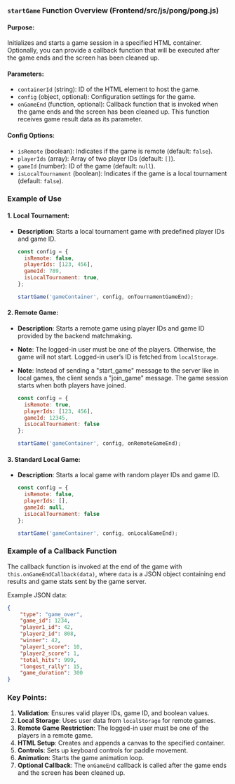 ### `startGame` Function Overview (Frontend/src/js/pong/pong.js)

#### Purpose:
Initializes and starts a game session in a specified HTML container. Optionally, you can provide a callback function that will be executed after the game ends and the screen has been cleaned up.

#### Parameters:
- `containerId` (string): ID of the HTML element to host the game.
- `config` (object, optional): Configuration settings for the game.
- `onGameEnd` (function, optional): Callback function that is invoked when the game ends and the screen has been cleaned up. This function receives game result data as its parameter.

#### Config Options:
- `isRemote` (boolean): Indicates if the game is remote (default: `false`).
- `playerIds` (array): Array of two player IDs (default: `[]`).
- `gameId` (number): ID of the game (default: `null`).
- `isLocalTournament` (boolean): Indicates if the game is a local tournament (default: `false`).

### Example of Use

#### 1. Local Tournament:
- **Description**: Starts a local tournament game with predefined player IDs and game ID.
  
  ```javascript
  const config = {
    isRemote: false,
    playerIds: [123, 456],
    gameId: 789,
    isLocalTournament: true,
  };
  
  startGame('gameContainer', config, onTournamentGameEnd);
  ```

#### 2. Remote Game:
- **Description**: Starts a remote game using player IDs and game ID provided by the backend matchmaking.
- **Note**: The logged-in user must be one of the players. Otherwise, the game will not start. Logged-in user’s ID is fetched from `localStorage`.
- **Note**: Instead of sending a "start_game" message to the server like in local games, the client sends a "join_game" message. The game session starts when both players have joined.
  
  ```javascript
  const config = {
    isRemote: true,
    playerIds: [123, 456],
    gameId: 12345,
    isLocalTournament: false
  };
  
  startGame('gameContainer', config, onRemoteGameEnd);
  ```

#### 3. Standard Local Game:
- **Description**: Starts a local game with random player IDs and game ID.
  
  ```javascript
  const config = {
    isRemote: false,
    playerIds: [],
    gameId: null,
    isLocalTournament: false
  };
  
  startGame('gameContainer', config, onLocalGameEnd);
  ```

### Example of a Callback Function

The callback function is invoked at the end of the game with `this.onGameEndCallback(data)`, where `data` is a JSON object containing end results and game stats sent by the game server. 

Example JSON data:
```json
{
    "type": "game_over",
    "game_id": 1234,
    "player1_id": 42,
    "player2_id": 808,
    "winner": 42,
    "player1_score": 10,
    "player2_score": 1,
    "total_hits": 999,
    "longest_rally": 15,
    "game_duration": 300
}
```

### Key Points:
1. **Validation**: Ensures valid player IDs, game ID, and boolean values.
2. **Local Storage**: Uses user data from `localStorage` for remote games.
3. **Remote Game Restriction**: The logged-in user must be one of the players in a remote game.
4. **HTML Setup**: Creates and appends a canvas to the specified container.
5. **Controls**: Sets up keyboard controls for paddle movement.
6. **Animation**: Starts the game animation loop.
7. **Optional Callback**: The `onGameEnd` callback is called after the game ends and the screen has been cleaned up.